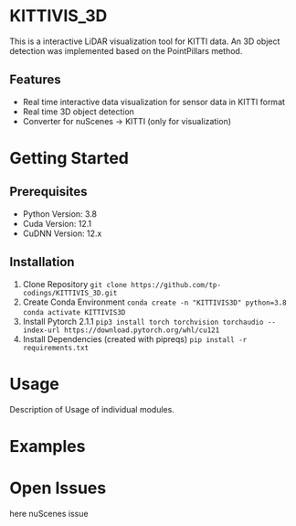 # KITTIVIS_3D
This is a interactive LiDAR visualization tool for KITTI data. An 3D object detection was implemented based on the PointPillars method.
## Features
- Real time interactive data visualization for sensor data in KITTI format
- Real time 3D object detection
- Converter for nuScenes -> KITTI (only for visualization)
  

# Getting Started 
## Prerequisites
- Python Version: 3.8
- Cuda Version: 12.1
- CuDNN Version: 12.x

## Installation
1. Clone Repository
`git clone https://github.com/tp-codings/KITTIVIS_3D.git`
2. Create Conda Environment
`conda create -n "KITTIVIS3D" python=3.8`
`conda activate KITTIVIS3D`
4. Install Pytorch 2.1.1
`pip3 install torch torchvision torchaudio --index-url https://download.pytorch.org/whl/cu121`
5. Install Dependencies (created with pipreqs)
`pip install -r requirements.txt`

# Usage
Description of Usage of individual modules.

# Examples

# Open Issues
here nuScenes issue
